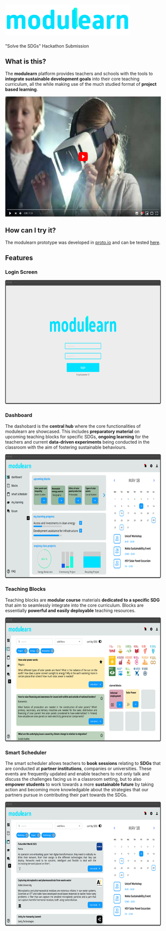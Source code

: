 # <img src="https://github.com/dkrentzel/modulearn/blob/master/readmedata/Asset%201%4010x.png" alt="Logo" height="100"> 

"Solve the SDGs" Hackathon Submission

## What is this?
The **modulearn** platform provides teachers and schools with the tools to **integrate sustainable development goals** into their core teaching curriculum, all the while making use of the much studied format of **project based learning**. 

[<img src="https://github.com/dkrentzel/modulearn/blob/master/readmedata/modulearn_yt_thumbnail.png" alt="YouTube" height="388">](https://www.youtube.com/watch?v=qE6voj3vZN8&feature=youtu.be)

## How can I try it? 
The modulearn prototype was developed in [proto.io](https://proto.io/) and can be tested [here](https://pr.to/EY7EXD/). 

## Features

### Login Screen
<img src="https://github.com/dkrentzel/modulearn/blob/master/readmedata/modulearn_login.png" alt="Login" height="400">     

### Dashboard
The dashobard is the **central hub** where the core functionalities of modulearn are showcased. This includes **preparatory material** on upcoming teaching blocks for specific SDGs, **ongoing learning** for the teachers and current **data-driven experiments** being conducted in the classroom with the aim of fostering sustainable behaviours. 

<img src="https://github.com/dkrentzel/modulearn/blob/master/readmedata/modulearn_dashboard.png" alt="Dashboard" height="400">

### Teaching Blocks
Teaching blocks are **modular course** materials **dedicated to a specific SDG** that aim to seamlessly integrate into the core curriculum. Blocks are essentially **powerful and easily deployable** teaching resources.

<img src="https://github.com/dkrentzel/modulearn/blob/master/readmedata/modulearn_blocks.png" alt="Blocks" height="400">     

### Smart Scheduler
The smart scheduler allows teachers to **book sessions** relating to **SDGs** that are conducted at **partner institutions**, companies or universities. These events are frequently updated and enable teachers to not only talk and discuss the challenges facing us in a classroom setting, but to also **empower students** to work towards a more **sustainable future** by taking action and becoming more knowledgable about the strategies that our partners pursue in contributing their part towards the SDGs.

<img src="https://github.com/dkrentzel/modulearn/blob/master/readmedata/modulearn_smart_scheduler.png" alt="SmartScheduler" height="400">
